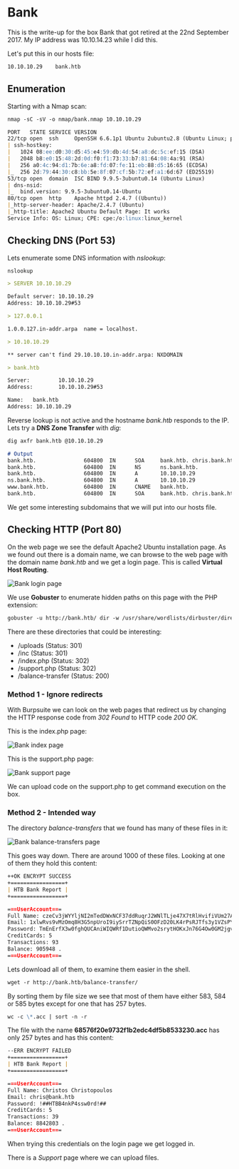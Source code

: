 # Bank

This is the write-up for the box Bank that got retired at the 22nd September 2017.
My IP address was 10.10.14.23 while I did this.

Let's put this in our hosts file:
```markdown
10.10.10.29    bank.htb
```

## Enumeration

Starting with a Nmap scan:

```markdown
nmap -sC -sV -o nmap/bank.nmap 10.10.10.29
```

```markdown
PORT   STATE SERVICE VERSION
22/tcp open  ssh     OpenSSH 6.6.1p1 Ubuntu 2ubuntu2.8 (Ubuntu Linux; protocol 2.0)
| ssh-hostkey:
|   1024 08:ee:d0:30:d5:45:e4:59:db:4d:54:a8:dc:5c:ef:15 (DSA)
|   2048 b8:e0:15:48:2d:0d:f0:f1:73:33:b7:81:64:08:4a:91 (RSA)
|   256 a0:4c:94:d1:7b:6e:a8:fd:07:fe:11:eb:88:d5:16:65 (ECDSA)
|_  256 2d:79:44:30:c8:bb:5e:8f:07:cf:5b:72:ef:a1:6d:67 (ED25519)
53/tcp open  domain  ISC BIND 9.9.5-3ubuntu0.14 (Ubuntu Linux)
| dns-nsid:
|_  bind.version: 9.9.5-3ubuntu0.14-Ubuntu
80/tcp open  http    Apache httpd 2.4.7 ((Ubuntu))
|_http-server-header: Apache/2.4.7 (Ubuntu)
|_http-title: Apache2 Ubuntu Default Page: It works
Service Info: OS: Linux; CPE: cpe:/o:linux:linux_kernel
```

## Checking DNS (Port 53)

Lets enumerate some DNS information with _nslookup_:
```markdown
nslookup

> SERVER 10.10.10.29

Default server: 10.10.10.29
Address: 10.10.10.29#53

> 127.0.0.1

1.0.0.127.in-addr.arpa  name = localhost.

> 10.10.10.29

** server can't find 29.10.10.10.in-addr.arpa: NXDOMAIN

> bank.htb

Server:         10.10.10.29
Address:        10.10.10.29#53

Name:   bank.htb
Address: 10.10.10.29
```

Reverse lookup is not active and the hostname _bank.htb_ responds to the IP.
Lets try a **DNS Zone Transfer** with _dig_:
```markdown
dig axfr bank.htb @10.10.10.29

# Output
bank.htb.               604800  IN      SOA     bank.htb. chris.bank.htb. 2 604800 86400 2419200 604800
bank.htb.               604800  IN      NS      ns.bank.htb.
bank.htb.               604800  IN      A       10.10.10.29
ns.bank.htb.            604800  IN      A       10.10.10.29
www.bank.htb.           604800  IN      CNAME   bank.htb.
bank.htb.               604800  IN      SOA     bank.htb. chris.bank.htb. 2 604800 86400 2419200 604800
```

We get some interesting subdomains that we will put into our hosts file.

## Checking HTTP (Port 80)

On the web page we see the default Apache2 Ubuntu installation page.
As we found out there is a domain name, we can browse to the web page with the domain name _bank.htb_ and we get a login page.
This is called **Virtual Host Routing**.

![Bank login page](https://kyuu-ji.github.io/htb-write-up/bank/bank_login.png)

We use **Gobuster** to enumerate hidden paths on this page with the PHP extension:
```markdown
gobuster -u http://bank.htb/ dir -w /usr/share/wordlists/dirbuster/directory-list-2.3-medium.txt -x php
```

There are these directories that could be interesting:
- /uploads (Status: 301)
- /inc (Status: 301)
- /index.php (Status: 302)
- /support.php (Status: 302)
- /balance-transfer (Status: 200)

### Method 1 - Ignore redirects

With Burpsuite we can look on the web pages that redirect us by changing the HTTP response code from _302 Found_ to HTTP code _200 OK_.

This is the index.php page:

![Bank index page](https://kyuu-ji.github.io/htb-write-up/bank/bank_index.png)

This is the support.php page:

![Bank support page](https://kyuu-ji.github.io/htb-write-up/bank/bank_support.png)

We can upload code on the support.php to get command execution on the box.


### Method 2 - Intended way

The directory _balance-transfers_ that we found has many of these files in it:

![Bank balance-transfers page](https://kyuu-ji.github.io/htb-write-up/bank/bank_balance-transfers.png)

This goes way down. There are around 1000 of these files. Looking at one of them they hold this content:
```markdown
++OK ENCRYPT SUCCESS
+=================+
| HTB Bank Report |
+=================+

===UserAccount===
Full Name: czeCv3jWYYljNI2mTedDWxNCF37ddRuqrJ2WNlTLje47X7tRlHvifiVUm27AUC0ll2i9ocUIqZPo6jfs0KLf3H9qJh0ET00f3josvjaWiZkpjARjkDyokIO3ZOITPI9T
Email: 1xlwRvs9vMzOmq8H3G5npUroI9iySrrTZNpQiS0OFzD20LK4rPsRJTfs3y1VZsPYffOy7PnMo0PoLzsdpU49OkCSSDOR6DPmSEUZtiMSiCg3bJgAElKsFmlxZ9p5MfrE
Password: TmEnErfX3w0fghQUCAniWIQWRf1DutioQWMvo2srytHOKxJn76G4Ow0GM2jgvCFmzrRXtkp2N6RyDAWLGCPv9PbVRvbn7RKGjBENW3PJaHiOhezYRpt0fEV797uhZfXi
CreditCards: 5
Transactions: 93
Balance: 905948 .
===UserAccount===
```

Lets download all of them, to examine them easier in the shell.
```markdown
wget -r http://bank.htb/balance-transfer/
```

By sorting them by file size we see that most of them have either 583, 584 or 585 bytes except for one that has 257 bytes.
```markdown
wc -c \*.acc | sort -n -r
```

The file with the name **68576f20e9732f1b2edc4df5b8533230.acc** has only 257 bytes and has this content:
```markdown
--ERR ENCRYPT FAILED
+=================+
| HTB Bank Report |
+=================+

===UserAccount===
Full Name: Christos Christopoulos
Email: chris@bank.htb
Password: !##HTBB4nkP4ssw0rd!##
CreditCards: 5
Transactions: 39
Balance: 8842803 .
===UserAccount===
```

When trying this credentials on the login page we get logged in.

There is a _Support_ page where we can upload files.
